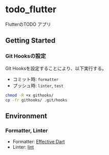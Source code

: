 # todo_flutter

FlutterのTODO アプリ

## Getting Started

### Git Hooksの設定

Git Hooksを設定することにより、以下実行する。
- コミット時: `formatter`
- プッシュ時: `linter`, `test`

```sh
chmod -R +x githooks/
cp -fr githooks/ .git/hooks
```

## Environment

### Formatter, Linter

- Formatter: [Effective Dart](https://dart.dev/guides/language/effective-dart)
- Linter: [lint](https://pub.dev/packages/lint)
